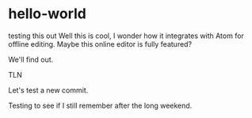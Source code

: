 # hello-world
testing this out
Well this is cool, I wonder how it integrates with Atom for offline editing. Maybe this online editor is fully featured?

We'll find out.

TLN

Let's test a new commit.

Testing to see if I still remember after the long weekend.
